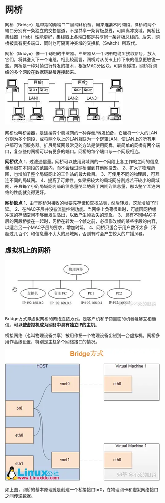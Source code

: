 #  网桥

网桥（Bridge）是早期的两端口二层网络设备，用来连接不同网段。网桥的两个端口分别有一条独立的交换信道，不是共享一条背板总线，可隔离冲突域。网桥比集线器（Hub）性能更好，集线器上各端口都是共享同一条背板总线的。后来，网桥被具有更多端口、同时也可隔离冲突域的交换机（Switch）所取代。

网桥（Bridge）像一个聪明的中继器。中继器从一个网络电缆里接收信号，放大它们，将其送入下一个电缆。相比较而言，网桥对从关卡上传下来的信息更敏锐一些。网桥是一种对帧进行转发的技术，根据MAC分区块，可隔离碰撞。网桥将网络的多个网段在数据链路层连接起来。

![img](./网桥.assets/v2-2085bb19527460bc9acc05f97340451f_720w-1695177543205-3.webp)

网桥也叫桥接器，是连接两个局域网的一种存储/转发设备，它能将一个大的LAN分割为多个网段，或将两个以上的LAN互联为一个逻辑LAN，使LAN上的所有用户都可访问服务器。扩展局域网最常见的方法是使用网桥。最简单的网桥有两个端口，复杂些的网桥可以有更多的端口。网桥的每个端口与一个网段相连。

**网桥优点**
1、过滤通信量。网桥可以使用局域网的一个网段上各工作站之间的信息量局限在本网段的范围内，而不会经过网桥溜到其他网段去。
2、扩大了物理范围，也增加了整个局域网上的工作站的最大数目。
3、可使用不同的物理层，可互连不同的局域网。
4、提高了可靠性。如果把较大的局域网分割成若干较小的局域网，并且每个小的局域网内部的信息量明显地高于网间的信息量，那么整个互连网络的性能就变得更好。

**网桥缺点**
1、由于网桥对接收的帧要先存储和查找站表，然后转发，这就增加了时延。
2、在MAC子层并没有流量控制功能。当网络上负荷很重时，可能因网桥缓冲区的存储空间不够而发生溢出，以致产生帧丢失的现象。
3、具有不同MAC子层的网段桥接在一起时，网桥在转发一个帧之前，必须修改帧的某些字段的内容，以适合另一个MAC子层的要求，增加时延。
4、网桥只适合于用户数不太多（不超过几百个）和信息量不太大的局域网，否则有时会产生较大的广播风暴。





## 虚拟机上的网桥

![img](./网桥.assets/v2-eb65cde22ed0aa3a93d834efa6431338_720w.webp)

Bridge方式即虚拟网桥的网络连接方式，是客户机和子网里面的机器能够互相通信。**可以使虚拟机成为网络中具有独立IP的主机**。

桥接网络（也叫物理设备共享）被用作把一个物理设备复制到一台虚拟机。网桥多用作高级设置，特别是主机多个网络接口的情况。



![img](./网桥.assets/v2-bfb0f1ad6457bb6202d5e2fce8b0860c_720w.webp)



如上图，网桥的基本原理就是创建一个桥接接口br0，在物理网卡和虚拟网络接口之间传递数据。